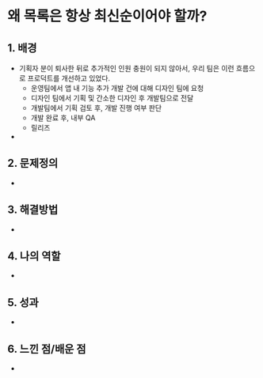# 왜 목록은 항상 최신순이어야 할까?

## 1. 배경&#x20;

* 기획자 분이 퇴사한 뒤로 추가적인 인원 충원이 되지 않아서, 우리 팀은 이런 흐름으로 프로덕트를 개선하고 있었다.&#x20;
  * 운영팀에서 앱 내 기능 추가 개발 건에 대해 디자인 팀에 요청&#x20;
  * 디자인 팀에서 기획 및 간소한 디자인 후 개발팀으로 전달&#x20;
  * 개발팀에서 기획 검토 후, 개발 진행 여부 판단&#x20;
  * 개발 완료 후, 내부 QA&#x20;
  * 릴리즈
*

## 2. 문제정의&#x20;

*

## 3. 해결방법

*

## 4. 나의 역할

*

## 5. 성과

*

## 6. 느낀 점/배운 점

*
